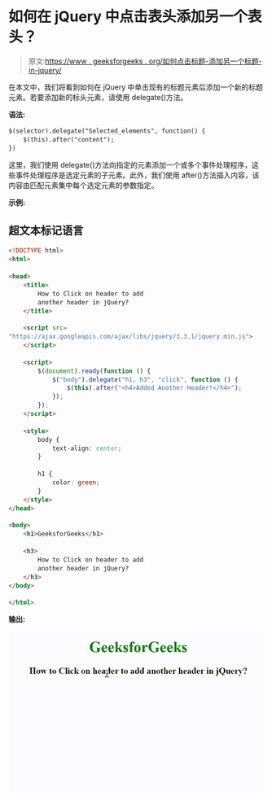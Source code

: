 # 如何在 jQuery 中点击表头添加另一个表头？

> 原文:[https://www . geeksforgeeks . org/如何点击标题-添加另一个标题-in-jquery/](https://www.geeksforgeeks.org/how-to-click-on-header-to-add-another-header-in-jquery/)

在本文中，我们将看到如何在 jQuery 中单击现有的标题元素后添加一个新的标题元素。若要添加新的标头元素，请使用 delegate()方法。

**语法:**

```html
$(selector).delegate("Selected_elements", function() {
    $(this).after("content");
})
```

这里，我们使用 delegate()方法向指定的元素添加一个或多个事件处理程序，这些事件处理程序是选定元素的子元素。此外，我们使用 after()方法插入内容，该内容由匹配元素集中每个选定元素的参数指定。

**示例:**

## 超文本标记语言

```html
<!DOCTYPE html>
<html>

<head>
    <title>
        How to Click on header to add
        another header in jQuery?
    </title>

    <script src=
"https://ajax.googleapis.com/ajax/libs/jquery/3.3.1/jquery.min.js">
    </script>

    <script>
        $(document).ready(function () {
            $("body").delegate("h1, h3", "click", function () {
                $(this).after("<h4>Added Another Header!</h4>");
            });
        });
    </script>

    <style>
        body {
            text-align: center;
        }

        h1 {
            color: green;
        }
    </style>
</head>

<body>
    <h1>GeeksforGeeks</h1>

    <h3>
        How to Click on header to add
        another header in jQuery?
    </h3>
</body>

</html>
```

**输出:**

![](img/cc0b50cc80b10d48f2ee45e4890f00aa.png)